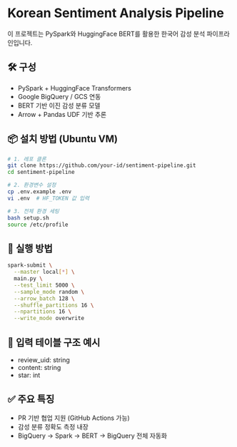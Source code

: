 # Korean Sentiment Analysis Pipeline

이 프로젝트는 PySpark와 HuggingFace BERT를 활용한 한국어 감성 분석 파이프라인입니다.

## 🛠 구성
- PySpark + HuggingFace Transformers  
- Google BigQuery / GCS 연동  
- BERT 기반 이진 감성 분류 모델  
- Arrow + Pandas UDF 기반 추론  

## 📦 설치 방법 (Ubuntu VM)

```bash
# 1. 레포 클론
git clone https://github.com/your-id/sentiment-pipeline.git
cd sentiment-pipeline

# 2. 환경변수 설정
cp .env.example .env
vi .env  # HF_TOKEN 값 입력

# 3. 전체 환경 세팅
bash setup.sh
source /etc/profile
```

## 🚀 실행 방법

```bash
spark-submit \
  --master local[*] \
  main.py \
  --test_limit 5000 \
  --sample_mode random \
  --arrow_batch 128 \
  --shuffle_partitions 16 \
  --npartitions 16 \
  --write_mode overwrite
```

## 📁 입력 테이블 구조 예시

- review_uid: string  
- content: string  
- star: int  

## ✅ 주요 특징

- PR 기반 협업 지원 (GitHub Actions 가능)  
- 감성 분류 정확도 측정 내장  
- BigQuery → Spark → BERT → BigQuery 전체 자동화  
